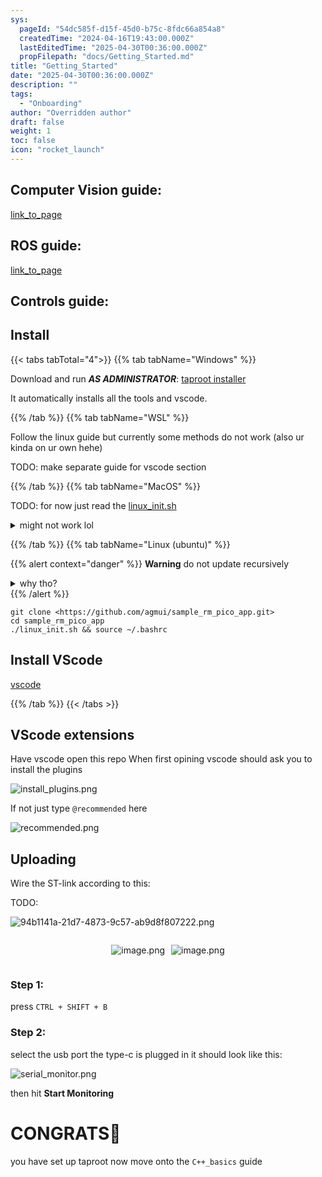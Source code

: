 ```yaml
---
sys:
  pageId: "54dc585f-d15f-45d0-b75c-8fdc66a854a8"
  createdTime: "2024-04-16T19:43:00.000Z"
  lastEditedTime: "2025-04-30T00:36:00.000Z"
  propFilepath: "docs/Getting_Started.md"
title: "Getting_Started"
date: "2025-04-30T00:36:00.000Z"
description: ""
tags:
  - "Onboarding"
author: "Overridden author"
draft: false
weight: 1
toc: false
icon: "rocket_launch"
---
```


## Computer Vision guide:

[link_to_page](86d45bc0-388b-4d26-8848-44f255f73d0e)

## ROS guide:

[link_to_page](3c76c1de-ec8f-46d6-8b0a-294005edc2d5)

## Controls guide:

## Install

{{< tabs tabTotal="4">}}
{{% tab tabName="Windows" %}}

Download and run _**AS ADMINISTRATOR**_: [taproot installer](https://github.com/Thornbots/TeachingFreshies/releases/tag/1.0)

It automatically installs all the tools and vscode.

{{% /tab %}}
{{% tab tabName="WSL" %}}

Follow the linux guide but currently some methods do not work (also ur kinda on ur own hehe)

TODO: make separate guide for vscode section

{{% /tab %}}
{{% tab tabName="MacOS" %}}

TODO: for now just read the [linux_init.sh](https://github.com/agmui/sample_rm_pico_app/blob/main/linux_init.sh)

<details>
<summary>might not work lol</summary>

`brew install libusb pkg-config`

Next install: [vscode](https://code.visualstudio.com/Download)

</details>

{{% /tab %}}
{{% tab tabName="Linux (ubuntu)" %}}

{{% alert context="danger" %}}
**Warning** do not update recursively
<details>
<summary>why tho?</summary>
There are some submodules that may go on for a while (like tinyusb) and I highly
recommend you don't need to get them.
If you want to see what submodules I update just look in `linux_init.sh`
</details>
{{% /alert %}}

```shell
git clone <https://github.com/agmui/sample_rm_pico_app.git>
cd sample_rm_pico_app
./linux_init.sh && source ~/.bashrc
```

## Install VScode

[vscode](https://code.visualstudio.com/Download)

{{% /tab %}}
{{< /tabs >}}

## VScode extensions

Have vscode open this repo
When first opining vscode should ask you to install the plugins

![install_plugins.png](https://prod-files-secure.s3.us-west-2.amazonaws.com/d518164a-d88e-44d1-a4ee-3adb3bd8bce0/89bd30f0-1825-4e77-867b-0a41ce370880/install_plugins.png?X-Amz-Algorithm=AWS4-HMAC-SHA256&X-Amz-Content-Sha256=UNSIGNED-PAYLOAD&X-Amz-Credential=ASIAZI2LB466UIJLFZL6%2F20250605%2Fus-west-2%2Fs3%2Faws4_request&X-Amz-Date=20250605T140856Z&X-Amz-Expires=3600&X-Amz-Security-Token=IQoJb3JpZ2luX2VjEG4aCXVzLXdlc3QtMiJGMEQCIG2KQliO5bdbAWxuhvbUXfd9Z5rEAow2dNDq7wp9fxEAAiBOHgD1lWLarr6Rkf6f7u3SPJOM%2FAb7hH9f6bIYorin0Sr%2FAwhHEAAaDDYzNzQyMzE4MzgwNSIMXAR9gL%2Fj%2BDTglkuDKtwD4MWGI%2FelIy8a2WfTjs4xu1LXvPNHF4pYGZpS0Mydj3HZzThTJDxvfoaIDcgABC8O9yNIfabpPJca4s33jCnHewG4YJ6cSGtcYzZtFeeAZmkm12zLel4FLspEPSW4DIN6teY8Sj3vpvMccXCH1H6q199iNN%2B8SBSovBLj0tzBaCLMrT9NenyyWLaTMwdtnJNbiWDkxShzv8Kj6WOkBSk9A73vmV1ULOMT08n26NvNGVXE1u2YqRCOoaqUaKtZRtcotwxZYLUZ98BLFzF0fAmsA%2Ff3A3igB0MfoT8KyAp%2BzP6NwTcl05B1lBVLKuS9CT0lnfLOqnfPVzCiywSKiPMdGAvq%2BHG5nIszCa59yvXYI1T7gcO9Y9gQUrngACuMaOGtZbwX%2F2E7Ra%2FwxijZKBLRkMrImnaikupzcjyK0CaBQ3YYu13Ts02LV8odUTiRnq93DDzNSSWtNL%2BeUxcrgo4mctOXm6Jgc9YzzxXw4wwF%2Bj5BThF%2BOcE901eQbA9CrQtWBhBNgzkQLfNLIS6i8dbusnB8tuFAkknLKJQ7kdQc1DsolgYCR4skzS8kCGhVm5bpyqwIUhx%2B5F4dvSo6MuBkmtelvDgknS5ar5gjI1m0WUJydjJCODuezzsKqOIwwsSGwgY6pgHH3YEyTJVxcg7NHK8Lzpn%2BSdbt3J5lDHaTz5rbIwYSZtIvqGFtmp1NqAGhb6MgffiqF9UhO9rDiBB1SOtZi7dfV3KkLUevRyytE2P%2BOq7Zbtslvl9Uryr2wnShAnMa%2FuiRaSbgVPGoU2GcFt%2BC409qesMNODPX6hfcLIN2bwEBTeeSOkzvmipeaZeVNqS2P1RXYzgxgs6aAqsahAdWEDphNuxS8fZF&X-Amz-Signature=a94fefee695f485a79c93668eed6ef3578e05e5b1ab914d4e46ac746ef63da39&X-Amz-SignedHeaders=host&x-id=GetObject)

If not just type `@recommended` here  

![recommended.png](https://prod-files-secure.s3.us-west-2.amazonaws.com/d518164a-d88e-44d1-a4ee-3adb3bd8bce0/61e661e9-5d85-4dfc-be0d-8d2097a5e793/recommended.png?X-Amz-Algorithm=AWS4-HMAC-SHA256&X-Amz-Content-Sha256=UNSIGNED-PAYLOAD&X-Amz-Credential=ASIAZI2LB466UIJLFZL6%2F20250605%2Fus-west-2%2Fs3%2Faws4_request&X-Amz-Date=20250605T140856Z&X-Amz-Expires=3600&X-Amz-Security-Token=IQoJb3JpZ2luX2VjEG4aCXVzLXdlc3QtMiJGMEQCIG2KQliO5bdbAWxuhvbUXfd9Z5rEAow2dNDq7wp9fxEAAiBOHgD1lWLarr6Rkf6f7u3SPJOM%2FAb7hH9f6bIYorin0Sr%2FAwhHEAAaDDYzNzQyMzE4MzgwNSIMXAR9gL%2Fj%2BDTglkuDKtwD4MWGI%2FelIy8a2WfTjs4xu1LXvPNHF4pYGZpS0Mydj3HZzThTJDxvfoaIDcgABC8O9yNIfabpPJca4s33jCnHewG4YJ6cSGtcYzZtFeeAZmkm12zLel4FLspEPSW4DIN6teY8Sj3vpvMccXCH1H6q199iNN%2B8SBSovBLj0tzBaCLMrT9NenyyWLaTMwdtnJNbiWDkxShzv8Kj6WOkBSk9A73vmV1ULOMT08n26NvNGVXE1u2YqRCOoaqUaKtZRtcotwxZYLUZ98BLFzF0fAmsA%2Ff3A3igB0MfoT8KyAp%2BzP6NwTcl05B1lBVLKuS9CT0lnfLOqnfPVzCiywSKiPMdGAvq%2BHG5nIszCa59yvXYI1T7gcO9Y9gQUrngACuMaOGtZbwX%2F2E7Ra%2FwxijZKBLRkMrImnaikupzcjyK0CaBQ3YYu13Ts02LV8odUTiRnq93DDzNSSWtNL%2BeUxcrgo4mctOXm6Jgc9YzzxXw4wwF%2Bj5BThF%2BOcE901eQbA9CrQtWBhBNgzkQLfNLIS6i8dbusnB8tuFAkknLKJQ7kdQc1DsolgYCR4skzS8kCGhVm5bpyqwIUhx%2B5F4dvSo6MuBkmtelvDgknS5ar5gjI1m0WUJydjJCODuezzsKqOIwwsSGwgY6pgHH3YEyTJVxcg7NHK8Lzpn%2BSdbt3J5lDHaTz5rbIwYSZtIvqGFtmp1NqAGhb6MgffiqF9UhO9rDiBB1SOtZi7dfV3KkLUevRyytE2P%2BOq7Zbtslvl9Uryr2wnShAnMa%2FuiRaSbgVPGoU2GcFt%2BC409qesMNODPX6hfcLIN2bwEBTeeSOkzvmipeaZeVNqS2P1RXYzgxgs6aAqsahAdWEDphNuxS8fZF&X-Amz-Signature=588eeccbbc7955bae4aa9ef727d958264e95941a19981472a2a34506e68a5bb8&X-Amz-SignedHeaders=host&x-id=GetObject)

## Uploading

Wire the ST-link according to this:

TODO:

![94b1141a-21d7-4873-9c57-ab9d8f807222.png](https://prod-files-secure.s3.us-west-2.amazonaws.com/d518164a-d88e-44d1-a4ee-3adb3bd8bce0/e5fad17d-ab82-4300-9f4c-505ab4b1202c/94b1141a-21d7-4873-9c57-ab9d8f807222.png?X-Amz-Algorithm=AWS4-HMAC-SHA256&X-Amz-Content-Sha256=UNSIGNED-PAYLOAD&X-Amz-Credential=ASIAZI2LB466UIJLFZL6%2F20250605%2Fus-west-2%2Fs3%2Faws4_request&X-Amz-Date=20250605T140856Z&X-Amz-Expires=3600&X-Amz-Security-Token=IQoJb3JpZ2luX2VjEG4aCXVzLXdlc3QtMiJGMEQCIG2KQliO5bdbAWxuhvbUXfd9Z5rEAow2dNDq7wp9fxEAAiBOHgD1lWLarr6Rkf6f7u3SPJOM%2FAb7hH9f6bIYorin0Sr%2FAwhHEAAaDDYzNzQyMzE4MzgwNSIMXAR9gL%2Fj%2BDTglkuDKtwD4MWGI%2FelIy8a2WfTjs4xu1LXvPNHF4pYGZpS0Mydj3HZzThTJDxvfoaIDcgABC8O9yNIfabpPJca4s33jCnHewG4YJ6cSGtcYzZtFeeAZmkm12zLel4FLspEPSW4DIN6teY8Sj3vpvMccXCH1H6q199iNN%2B8SBSovBLj0tzBaCLMrT9NenyyWLaTMwdtnJNbiWDkxShzv8Kj6WOkBSk9A73vmV1ULOMT08n26NvNGVXE1u2YqRCOoaqUaKtZRtcotwxZYLUZ98BLFzF0fAmsA%2Ff3A3igB0MfoT8KyAp%2BzP6NwTcl05B1lBVLKuS9CT0lnfLOqnfPVzCiywSKiPMdGAvq%2BHG5nIszCa59yvXYI1T7gcO9Y9gQUrngACuMaOGtZbwX%2F2E7Ra%2FwxijZKBLRkMrImnaikupzcjyK0CaBQ3YYu13Ts02LV8odUTiRnq93DDzNSSWtNL%2BeUxcrgo4mctOXm6Jgc9YzzxXw4wwF%2Bj5BThF%2BOcE901eQbA9CrQtWBhBNgzkQLfNLIS6i8dbusnB8tuFAkknLKJQ7kdQc1DsolgYCR4skzS8kCGhVm5bpyqwIUhx%2B5F4dvSo6MuBkmtelvDgknS5ar5gjI1m0WUJydjJCODuezzsKqOIwwsSGwgY6pgHH3YEyTJVxcg7NHK8Lzpn%2BSdbt3J5lDHaTz5rbIwYSZtIvqGFtmp1NqAGhb6MgffiqF9UhO9rDiBB1SOtZi7dfV3KkLUevRyytE2P%2BOq7Zbtslvl9Uryr2wnShAnMa%2FuiRaSbgVPGoU2GcFt%2BC409qesMNODPX6hfcLIN2bwEBTeeSOkzvmipeaZeVNqS2P1RXYzgxgs6aAqsahAdWEDphNuxS8fZF&X-Amz-Signature=aa6a2b37e6d35dbbd85c41d2bfb782c2f9d548c93fc84c54e517e0ef78537182&X-Amz-SignedHeaders=host&x-id=GetObject)

<div style="display: flex;flex-direction: row; column-gap:10px; max-width: 630px;justify-content: center;">
<div>

![image.png](https://prod-files-secure.s3.us-west-2.amazonaws.com/d518164a-d88e-44d1-a4ee-3adb3bd8bce0/210ecb78-1116-4d7b-b9b7-2292f66fa2c2/image.png?X-Amz-Algorithm=AWS4-HMAC-SHA256&X-Amz-Content-Sha256=UNSIGNED-PAYLOAD&X-Amz-Credential=ASIAZI2LB4665J5DVE34%2F20250605%2Fus-west-2%2Fs3%2Faws4_request&X-Amz-Date=20250605T140900Z&X-Amz-Expires=3600&X-Amz-Security-Token=IQoJb3JpZ2luX2VjEG4aCXVzLXdlc3QtMiJGMEQCIH4TIBzuH8xwMwS42NtSWLZ5PFhLKmY7yGBUwt36eFylAiBX5oZKOL4E2Q10qoOhDoA8Odw2ubac11dF9BfNOMS8nSr%2FAwhHEAAaDDYzNzQyMzE4MzgwNSIMuwoQqr4ZZsXwr7TBKtwD3U3%2FCQkg6%2BXe%2B60Zg7yZOWIyWaopKUO1tx6ZGfxrGfxlHTE%2B3jlScLbQbsdkpQZq%2FqYyBocqW3EQLha%2FhMNf7C%2BtRLqbpQCqX%2BIli0wMfPDBWuI%2By46xQTUD7N%2BRLH7LdACXYfvZScaxyv7V5PpaY9gK%2FXaOmPgCvF882Ws2ys9v867c7gjBJnDp2T%2FZH4M%2FSAPndZJ%2BHocruhkcZ9UjiKHmS%2Bm6GanGcLUIkJFTCs8X%2BdtXaW%2B6mM5zAXAnjMB4hL%2FtZhY4cLspkkYi6RkWDXC%2BzVK6sdvToOgZ%2FekwnXM0OdiBPv%2FffjIfa06m42hmLQza%2FvesLKwV6QEouStNQt1gHVs3clucW9iSvaPOoyr8CCs2fWPDJ%2FnRd5vfaJu6dhmOtBzPY4EXTl4y%2BXV5YklOkDjQ1NXd6US5ykUYdUohUE1hfm8t5YFFTbZMpinADzLlfmJNKWbgLOEZvg5m3wIco1LA6zeYcS044qhDrzGiVX411L0OSPTwQQVl7CgR5ZDwLC5tNKkOhO5Uc7tSfFwMwk6M5vVA8K2T98d8mRckjmyaZpiPD0YguGr%2F8ltT0qE8PA5XLdfEsudFAtSAlZUc0DoZtKVRdEY7e31Hy7n47vPUNWbx%2BRp1OHww48SGwgY6pgHN5K1UDlJaxBA3878tZBWBt4ikK41%2Fds7XwYj72kCSA2zOq%2Boq5XtxxVzJD49EySYhK1EPow7%2F393pjOW0Li1WK57i2Be7%2BJh6EwG1yA%2FsU8DCENAhgtmwn6jEK7aqF51cwFFsWupbEDiyW1sB6js8CpJvuxwyg8tclAP80lBSo6rvkpua7f7PxMOmAObhKYew08vMP07FKQOtUqFwjHIGLVYkWsBu&X-Amz-Signature=14bdc6e9c889a939d1120863d45b3da6fdcd9116f589aae6ee701746925fdd81&X-Amz-SignedHeaders=host&x-id=GetObject)

</div>
<div>

![image.png](https://prod-files-secure.s3.us-west-2.amazonaws.com/d518164a-d88e-44d1-a4ee-3adb3bd8bce0/33a0fd0f-8ca6-4a86-8e09-26e95ded1fff/image.png?X-Amz-Algorithm=AWS4-HMAC-SHA256&X-Amz-Content-Sha256=UNSIGNED-PAYLOAD&X-Amz-Credential=ASIAZI2LB466RDGAVS3A%2F20250605%2Fus-west-2%2Fs3%2Faws4_request&X-Amz-Date=20250605T140901Z&X-Amz-Expires=3600&X-Amz-Security-Token=IQoJb3JpZ2luX2VjEG4aCXVzLXdlc3QtMiJGMEQCIDRNquEpU9wYh3%2Bmj31SY4ZIalAcSBpRQoHA16w2Q6vwAiBmNwA1e6dWU1Etarc9r7YGvtg2jW%2BAMgjQE%2FCadFUwkSr%2FAwhHEAAaDDYzNzQyMzE4MzgwNSIMpPSrk7grcwFRN79iKtwDvFH5yCgvmYfgn9VF5gyY6E9k6%2BKMFtmPKOEx%2Fk7GvbEcGKxwrMkX%2F%2BspPxw8JYp2qWdrqd6D%2FPGEt0Vp3eJ1OkegaL04sNlGRRz6q6qZ6rdeQlIV%2BctLiQ9nl%2F1K7daGnOWpMbzoXEfcZpnueiummmETLsYM6laMbtqB1Bhee6z7XBvfBI1G0Se7NI%2F6My8yKdPSStytVYQITCYuC94Sgj2gsctqFMHsdMO4i2gzCg6zFl5mCSwO5Y0bEV0qAU%2FM98DOrrF1VZo2zf%2BIeH1VN%2B4zCUBONqEpdMClnFakEzmXOBZ3wlFwHIyQnZZ4dFLM%2FSwegKzUMMIhB%2BUOKTFOEP6duPacq6gYNpUFRyFB0s3H7NQmWiPDowT3cMlexxck2hvejCpSsGoLfJxEgflTt6dHVRp0fWb3aWYv1ig%2Fj1GdgtQHlX5O9NkNM11f3%2BE150K49DaINHeRoXIrW5IG%2FEx66jo5K0os3G%2FzEom6%2F8lBbP7vIn8nD%2BXdSOtbKhfgvSaf9S1E9raPHWZ2HFbzwTMEimDHsPahmZdqzvlpDcgJeyETdOm1SkiwTuPfLAxKfnKd%2BHoAm1e1Cs1k%2BKbAki0yTvitCYmpzzTllO4l860Lgiic3tpUM1GR2XMw1sSGwgY6pgFJMHn3pWN4kywWHyffCYTAgjD79AGVBuQpas2FjBWJv0jJGKnd%2FEmUTffRM6hjiXolrCYbJufNq2QbrhYeqbEJjfq3RgnsOwtplv2lSmMvI%2Bk48XKokIhfwq4fEbuDZeGM5piky%2FEAyxdPxXZqWar0N8RjamBg8uvflWItVbiEdMNtF0Uz5Fgefk%2BRSebMdb8UauBlUeQmF99ywExnD9ZzKmGHRMbq&X-Amz-Signature=5ced2991e3e34ea56b73f1a2605fba519283edb80c74b052cfb5c55ca31ece6a&X-Amz-SignedHeaders=host&x-id=GetObject)

</div>
</div>

### Step 1:

press `CTRL + SHIFT + B`

### Step 2:

select the usb port the type-c is plugged in it should look like this:

![serial_monitor.png](https://prod-files-secure.s3.us-west-2.amazonaws.com/d518164a-d88e-44d1-a4ee-3adb3bd8bce0/f03f4774-05d4-4393-b6a0-d5efb6d315ab/serial_monitor.png?X-Amz-Algorithm=AWS4-HMAC-SHA256&X-Amz-Content-Sha256=UNSIGNED-PAYLOAD&X-Amz-Credential=ASIAZI2LB466UIJLFZL6%2F20250605%2Fus-west-2%2Fs3%2Faws4_request&X-Amz-Date=20250605T140856Z&X-Amz-Expires=3600&X-Amz-Security-Token=IQoJb3JpZ2luX2VjEG4aCXVzLXdlc3QtMiJGMEQCIG2KQliO5bdbAWxuhvbUXfd9Z5rEAow2dNDq7wp9fxEAAiBOHgD1lWLarr6Rkf6f7u3SPJOM%2FAb7hH9f6bIYorin0Sr%2FAwhHEAAaDDYzNzQyMzE4MzgwNSIMXAR9gL%2Fj%2BDTglkuDKtwD4MWGI%2FelIy8a2WfTjs4xu1LXvPNHF4pYGZpS0Mydj3HZzThTJDxvfoaIDcgABC8O9yNIfabpPJca4s33jCnHewG4YJ6cSGtcYzZtFeeAZmkm12zLel4FLspEPSW4DIN6teY8Sj3vpvMccXCH1H6q199iNN%2B8SBSovBLj0tzBaCLMrT9NenyyWLaTMwdtnJNbiWDkxShzv8Kj6WOkBSk9A73vmV1ULOMT08n26NvNGVXE1u2YqRCOoaqUaKtZRtcotwxZYLUZ98BLFzF0fAmsA%2Ff3A3igB0MfoT8KyAp%2BzP6NwTcl05B1lBVLKuS9CT0lnfLOqnfPVzCiywSKiPMdGAvq%2BHG5nIszCa59yvXYI1T7gcO9Y9gQUrngACuMaOGtZbwX%2F2E7Ra%2FwxijZKBLRkMrImnaikupzcjyK0CaBQ3YYu13Ts02LV8odUTiRnq93DDzNSSWtNL%2BeUxcrgo4mctOXm6Jgc9YzzxXw4wwF%2Bj5BThF%2BOcE901eQbA9CrQtWBhBNgzkQLfNLIS6i8dbusnB8tuFAkknLKJQ7kdQc1DsolgYCR4skzS8kCGhVm5bpyqwIUhx%2B5F4dvSo6MuBkmtelvDgknS5ar5gjI1m0WUJydjJCODuezzsKqOIwwsSGwgY6pgHH3YEyTJVxcg7NHK8Lzpn%2BSdbt3J5lDHaTz5rbIwYSZtIvqGFtmp1NqAGhb6MgffiqF9UhO9rDiBB1SOtZi7dfV3KkLUevRyytE2P%2BOq7Zbtslvl9Uryr2wnShAnMa%2FuiRaSbgVPGoU2GcFt%2BC409qesMNODPX6hfcLIN2bwEBTeeSOkzvmipeaZeVNqS2P1RXYzgxgs6aAqsahAdWEDphNuxS8fZF&X-Amz-Signature=801987699f5e441499913364e0062788f7536f5a25531aaf8487edecd576bd12&X-Amz-SignedHeaders=host&x-id=GetObject)

then hit **Start Monitoring**

# CONGRATS🎉

you have set up taproot now move onto the `C++_basics` guide
